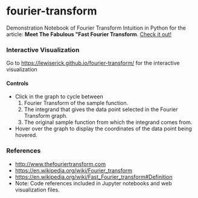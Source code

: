 # fourier-transform
Demonstration Notebook of Fourier Transform Intuition in Python for the article:
**Meet The Fabulous "Fast Fourier Transform**. <a href="https://medium.com/@luis061997/meet-the-fabulous-fast-fourier-transform-663b08952c40">Check it out!</a>

### Interactive Visualization
Go to https://lewiserick.github.io/fourier-transform/ for the interactive visualization

#### Controls
- Click in the graph to cycle between
  1. Fourier Transform of the sample function.
  2. The integrand that gives the data point selected in the Fourier Transform graph.
  3. The original sample function from which the integrand comes from.
- Hover over the graph to display the coordinates of the data point being hovered.

### References
- http://www.thefouriertransform.com
- https://en.wikipedia.org/wiki/Fourier_transform
- https://en.wikipedia.org/wiki/Fast_Fourier_transform#Definition
- Note: Code references included in Jupyter notebooks and web visualization files.
